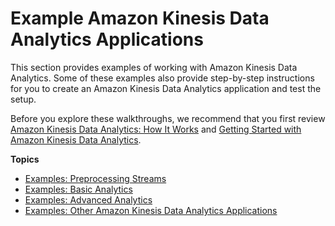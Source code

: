 # Example Amazon Kinesis Data Analytics Applications<a name="example-apps"></a>

This section provides examples of working with Amazon Kinesis Data Analytics\. Some of these examples also provide step\-by\-step instructions for you to create an Amazon Kinesis Data Analytics application and test the setup\. 

 Before you explore these walkthroughs, we recommend that you first review [Amazon Kinesis Data Analytics: How It Works](how-it-works.md) and [Getting Started with Amazon Kinesis Data Analytics](getting-started.md)\.

**Topics**
+ [Examples: Preprocessing Streams](apps-preprocess-stream.md)
+ [Examples: Basic Analytics](apps-basic-analytics.md)
+ [Examples: Advanced Analytics](apps-adv-analytics.md)
+ [Examples: Other Amazon Kinesis Data Analytics Applications](app-other-apps.md)